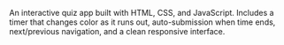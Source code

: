 An interactive quiz app built with HTML, CSS, and JavaScript. Includes a timer that changes color as it runs out, auto-submission when time ends, next/previous navigation, and a clean responsive interface.
